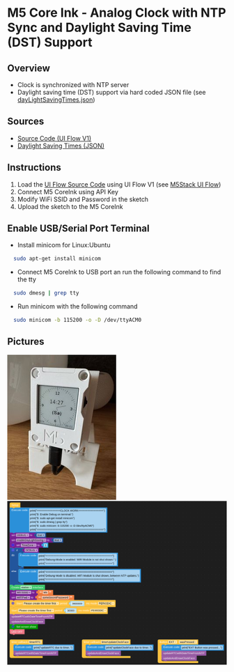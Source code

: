 # M5 Core Ink - Analog Clock with NTP Sync and Daylight Saving Time (DST) Support

## Overview
- Clock is synchronized with NTP server
- Daylight saving time (DST) support via hard coded JSON file (see [dayLightSavingTimes.json](dayLightSavingTimes.json))

## Sources
- [Source Code (UI Flow V1)](M5CoreInk_Analog_Clock.m5f)
- [Daylight Saving Times (JSON)](dayLightSavingTimes.json)

## Instructions
1. Load the [UI Flow Source Code](M5CoreInk_Analog_Clock.m5f) using UI Flow V1 (see [M5Stack UI Flow](https://flow.m5stack.com/))
2. Connect M5 CoreInk using API Key 
1. Modify WiFi SSID and Password in the sketch
1. Upload the sketch to the M5 CoreInk


## Enable USB/Serial Port Terminal
- Install minicom for Linux:Ubuntu
``` bash
  sudo apt-get install minicom
```

- Connect M5 CoreInk to USB port an run the following command to find the tty
``` bash
  sudo dmesg | grep tty
```

- Run minicom with the following command
``` bash
  sudo minicom -b 115200 -o -D /dev/ttyACM0
```


## Pictures
![M5 CoreInk Analog Clock NTP.jpg](img/M5%20CoreInk%20Analog%20Clock%20NTP_250px.jpg)
![M5 CoreInk Analog Clock NTP Code Example.png](img/M5%20CoreInk%20Analog%20Clock%20NTP%20Code%20Example.png)